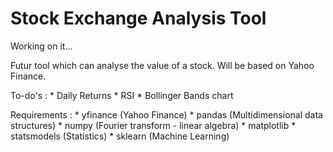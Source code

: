 # Stock Exchange Analysis Tool

Working on it...

Futur tool which can analyse the value of a stock.
Will be based on Yahoo Finance.

To-do's :
    * Daily Returns
    * RSI
    * Bollinger Bands chart


Requirements :
    * yfinance (Yahoo Finance)
    * pandas (Multidimensional data structures)
    * numpy (Fourier transform - linear algebra)
    * matplotlib
    * statsmodels (Statistics)
    * sklearn (Machine Learning)

